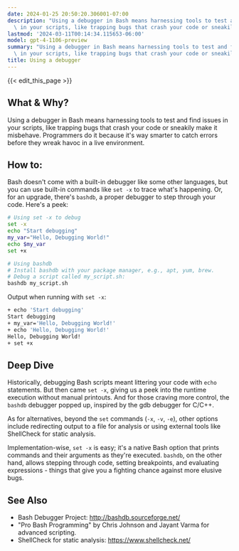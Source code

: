 ```yaml
---
date: 2024-01-25 20:50:20.306001-07:00
description: "Using a debugger in Bash means harnessing tools to test and find issues\
  \ in your scripts, like trapping bugs that crash your code or sneakily make it\u2026"
lastmod: '2024-03-11T00:14:34.115653-06:00'
model: gpt-4-1106-preview
summary: "Using a debugger in Bash means harnessing tools to test and find issues\
  \ in your scripts, like trapping bugs that crash your code or sneakily make it\u2026"
title: Using a debugger
---
```


{{< edit_this_page >}}

## What & Why?
Using a debugger in Bash means harnessing tools to test and find issues in your scripts, like trapping bugs that crash your code or sneakily make it misbehave. Programmers do it because it's way smarter to catch errors before they wreak havoc in a live environment.

## How to:
Bash doesn't come with a built-in debugger like some other languages, but you can use built-in commands like `set -x` to trace what's happening. Or, for an upgrade, there's `bashdb`, a proper debugger to step through your code. Here's a peek:

```Bash
# Using set -x to debug
set -x
echo "Start debugging"
my_var="Hello, Debugging World!"
echo $my_var
set +x

# Using bashdb
# Install bashdb with your package manager, e.g., apt, yum, brew.
# Debug a script called my_script.sh:
bashdb my_script.sh
```

Output when running with `set -x`:
```Bash
+ echo 'Start debugging'
Start debugging
+ my_var='Hello, Debugging World!'
+ echo 'Hello, Debugging World!'
Hello, Debugging World!
+ set +x
```

## Deep Dive
Historically, debugging Bash scripts meant littering your code with `echo` statements. But then came `set -x`, giving us a peek into the runtime execution without manual printouts. And for those craving more control, the `bashdb` debugger popped up, inspired by the gdb debugger for C/C++.

As for alternatives, beyond the `set` commands (`-x`, `-v`, `-e`), other options include redirecting output to a file for analysis or using external tools like ShellCheck for static analysis.

Implementation-wise, `set -x` is easy; it's a native Bash option that prints commands and their arguments as they're executed. `bashdb`, on the other hand, allows stepping through code, setting breakpoints, and evaluating expressions - things that give you a fighting chance against more elusive bugs.

## See Also
- Bash Debugger Project: http://bashdb.sourceforge.net/
- "Pro Bash Programming" by Chris Johnson and Jayant Varma for advanced scripting.
- ShellCheck for static analysis: https://www.shellcheck.net/
